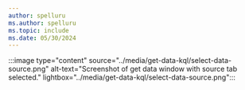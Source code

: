 ```yaml
---
author: spelluru
ms.author: spelluru
ms.topic: include
ms.date: 05/30/2024
---
```


:::image type="content" source="../media/get-data-kql/select-data-source.png" alt-text="Screenshot of get data window with source tab selected."  lightbox="../media/get-data-kql/select-data-source.png":::